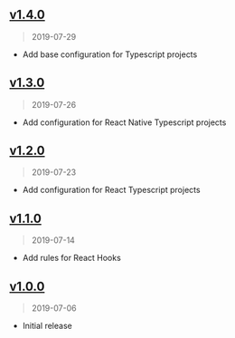 ## [v1.4.0]
> 2019-07-29

* Add base configuration for Typescript projects

[v1.4.0]: https://github.com/okize/eslint-config-okize/compare/v1.3.0...v1.4.0

## [v1.3.0]
> 2019-07-26

* Add configuration for React Native Typescript projects

[v1.3.0]: https://github.com/okize/eslint-config-okize/compare/v1.2.0...v1.3.0

## [v1.2.0]
> 2019-07-23

* Add configuration for React Typescript projects

[v1.2.0]: https://github.com/okize/eslint-config-okize/compare/v1.1.0...v1.2.0

## [v1.1.0]
> 2019-07-14

* Add rules for React Hooks

[v1.1.0]: https://github.com/okize/eslint-config-okize/compare/v1.0.0...v1.1.0

## [v1.0.0]
> 2019-07-06

* Initial release

[v1.0.0]: https://github.com/okize/eslint-config-okize/compare/967764bb...v1.0.0
